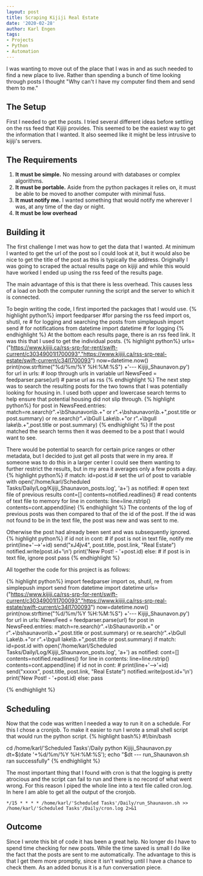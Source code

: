 ```yaml
---
layout: post
title: Scraping Kijiji Real Estate
date: '2020-02-28'
author: Karl Engen
tags:
- Projects
- Python
- Automation
---
```

I was wanting to move out of the place that I was in and as such needed to find a new place to live. Rather than spending a bunch of time looking through posts I thought "Why can't I have my computer find them and send them to me."

## The Setup

First I needed to get the posts. I tried several different ideas before settling on the rss feed that Kijiji provides. This seemed to be the easiest way to get the information that I wanted. It also seemed like it might be less intrusive to kijiji's servers.

## The Requirements
1. **It must be simple.** No messing around with databases or complex algorithms.
2. **It must be portable.** Aside from the python packages it relies on, it must be able to be moved to another computer with minimal fuss.
3. **It must notify me.** I wanted something that would notify me wherever I was, at any time of the day or night.
4. **It must be low overhead**

## Building it

The first challenge I met was how to get the data that I wanted. At minimum I wanted to get the url of the post so I could look at it, but it would also be nice to get the title of the post as this is typically the address. Originally I was going to scraped the actual results page on kijiji and while this would have worked I ended up using the rss feed of the results page.

The main advantage of this is that there is less overhead. This causes less of a load on both the computer running the script and the server to which it is connected.

To begin writing the code, I first imported the packages that I would use.
{% highlight python%}
import feedparser #for parsing the rss feed
import os, shutil, re # for logging and searching the posts
from simplepush import send # for notifications
from datetime import datetime # for logging
{% endhighlight %}
At the bottom each results page, there is an rss feed link. It was this that I used to get the individual posts.
{% highlight python%}
urls=("https://www.kijiji.ca/rss-srp-for-rent/swift-current/c30349001l1700093","https://www.kijiji.ca/rss-srp-real-estate/swift-current/c34l1700093")
now=datetime.now()
print(now.strftime("%d/%m/%Y %H:%M:%S") +'--- Kijiji_Shaunavon.py')
for url in urls: # loop through urls in variable url
    NewsFeed = feedparser.parse(url) # parse url as rss
{% endhighlight %}
 The next step was to search the resulting posts for the two towns that I was potentially looking for housing in. I used both upper and lowercase search terms to help ensure that potential housing did not slip through.
 {% highlight python%}
 for post in NewsFeed.entries:
         match=re.search(r".+\bShaunavon\b.+" or r".+\bshaunavon\b.+",post.title or post.summary) or re.search(r".+\bGull Lake\b.+"or r".+\bgull lake\b.+",post.title or post.summary)
 {% endhighlight %}
If the post matched the search terms then it was deemed to be a post that I would want to see.

There would be potential to search for certain price ranges or other metadata, but I decided to just get all posts that were in my area. If someone was to do this in a larger center I could see them wanting to further restrict the results, but in my area it averages only a few posts a day.
  {% highlight python%}
  if match:
    id=post.id # set the url of post to variable
    with open('/home/karl/Scheduled Tasks/Daily/Log/Kijiji_Shaunavon_posts.log', 'a+') as notified: # open text file of previous results
        cont=[]
        contents=notified.readlines() # read contents of text file to memory
        for line in contents:
          line=line.rstrip()
          contents=cont.append(line)
  {% endhighlight %}
The contents of the log of previous posts was then compared to that of the id of the post. If the id was not found to be in the text file, the post was new and was sent to me.

Otherwise the post had already been sent and was subsequently ignored.
{% highlight python%}
                if id not in cont: # if post is not in text file, notify me
                    print(line+'-->'+id)
                    send("xJ4jv4", post.title, post.link, "Real Estate")
                    notified.write(post.id+'\n')
                    print('New Post! - '+post.id)
                else: # if post is in text file, ignore post
                    pass
{% endhighlight %}

All together the code for this project is as follows:

{% highlight python%}
  import feedparser
  import os, shutil, re
  from simplepush import send
  from datetime import datetime
  urls=("https://www.kijiji.ca/rss-srp-for-rent/swift-current/c30349001l1700093","https://www.kijiji.ca/rss-srp-real-estate/swift-current/c34l1700093")
  now=datetime.now()
  print(now.strftime("%d/%m/%Y %H:%M:%S") +'--- Kijiji_Shaunavon.py')
  for url in urls:
      NewsFeed = feedparser.parse(url)
      for post in NewsFeed.entries:
          match=re.search(r".+\bShaunavon\b.+" or r".+\bshaunavon\b.+",post.title or post.summary) or re.search(r".+\bGull Lake\b.+"or r".+\bgull lake\b.+",post.title or post.summary)
          if match:
              id=post.id
              with open('/home/karl/Scheduled Tasks/Daily/Log/Kijiji_Shaunavon_posts.log', 'a+') as notified:
                  cont=[]
                  contents=notified.readlines()
                  for line in contents:
                      line=line.rstrip()
                      contents=cont.append(line)
                  if id not in cont: #
                      print(line+'-->'+id)
                      send("xxxxx", post.title, post.link, "Real Estate")
                      notified.write(post.id+'\n')
                      print('New Post! - '+post.id)
                  else:
                      pass

{% endhighlight %}

## Scheduling

Now that the code was written I needed a way to run it on a schedule. For this I chose a cronjob. To make it easier to run I wrote a small shell script that would run the python script.
{% highlight bash%}
#!/bin/bash

cd /home/karl/'Scheduled Tasks'/Daily
python Kijiji_Shaunavon.py
dt=$(date '+%d/%m/%Y %H:%M:%S');
echo "$dt --- run_Shaunavon.sh ran successfully"
{% endhighlight %}

The most important thing that I found with cron is that the logging is pretty atrocious and the script can fail to run and there is no record of what went wrong. For this reason I piped the whole line into a text file called cron.log. In here I am able to get all the output of the cronjob.
  ```
*/15 * * * * /home/karl/'Scheduled Tasks'/Daily/run_Shaunavon.sh >> /home/karl/'Scheduled Tasks'/Daily/cron.log 2>&1
  ```
## Outcome

Since I wrote this bit of code it has been a great help. No longer do I have to spend time checking for new posts. While the time saved is small I do like the fact that the posts are sent to me automatically. The advantage to this is that I get them more promptly, since it isn't waiting until I have a chance to check them. As an added bonus it is a fun conversation piece.
